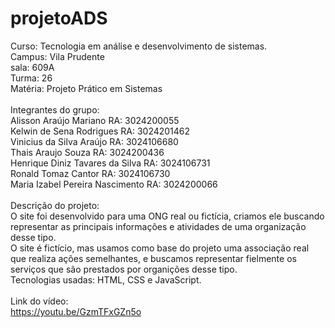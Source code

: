 # projetoADS 
Curso: Tecnologia em análise e desenvolvimento de sistemas. </br>
Campus: Vila Prudente </br>
sala: 609A </br>
Turma: 26 </br>
Matéria: Projeto Prático em Sistemas </br></br>
Integrantes do grupo: </br>
Alisson Araújo Mariano RA: 3024200055 </br>
Kelwin de Sena Rodrigues RA: 3024201462 </br>
Vinicius da Silva Araújo RA: 3024106680 </br>
Thais Araujo Souza RA: 3024200436 </br>
Henrique Diniz Tavares da Silva RA: 3024106731 </br>
Ronald Tomaz Cantor RA: 3024106730 </br>
Maria Izabel Pereira Nascimento RA: 3024200066 </br></br>
Descrição do projeto: </br>
O site foi desenvolvido para uma ONG real ou fictícia, criamos ele buscando representar as principais informações e atividades de uma organização desse tipo. </br>
O site é fictício, mas usamos como base do projeto uma associação real que realiza ações semelhantes, e buscamos representar fielmente os serviços que são prestados por organições desse tipo. </br>
Tecnologias usadas: HTML, CSS e JavaScript. </br></br>
Link do vídeo: </br>
https://youtu.be/GzmTFxGZn5o </br>


